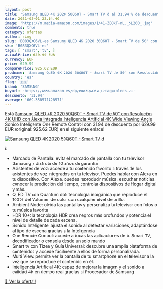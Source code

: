 ```yaml
---
layout: post
title: 'Samsung QLED 4K 2020 50Q60T - Smart TV d al 31.94 % de descuento'
date: 2021-02-01 22:14:46
image: 'https://m.media-amazon.com/images/I/41-ZBJkT-nL._SL200_.jpg'
comments: true
category: ofertas
author: ring
slug: 'B083QXC6VL-es Samsung QLED 4K 2020 50Q60T - Smart TV de 50" con...'
sku: 'B083QXC6VL-es'
tags: [ 'smart','tv', ]
actualPrice: 629.99 EUR
currency: EUR
price: 629.99
comparePrice: 925.62 EUR
prodname: 'Samsung QLED 4K 2020 50Q60T - Smart TV de 50" con Resolución 4K UHD  con Alexa integrada  Inteligencia Artificial 4K Wide Viewing Angle  Sonido Inteligente  One Remote Control'
country: 'es'
flag: '🇪🇸'
brand: 'SAMSUNG'
buyurl: 'https://www.amazon.es/dp/B083QXC6VL/?tag=tolees-21'
descuento: '31.94'
average: '669.358571428571'
---
```


Está [Samsung QLED 4K 2020 50Q60T - Smart TV de 50" con Resolución 4K UHD  con Alexa integrada  Inteligencia Artificial 4K Wide Viewing Angle  Sonido Inteligente  One Remote Control](https://www.amazon.es/dp/B083QXC6VL/?tag=tolees-21) con 31.94 de descuento por 629.99 EUR (original: 925.62 EUR) en el siguiente enlace!

[![Samsung QLED 4K 2020 50Q60T - Smart TV d](https://m.media-amazon.com/images/I/41-ZBJkT-nL._SL200_.jpg)](https://www.amazon.es/dp/B083QXC6VL/?tag=tolees-21)

ℹ️:

- Marcado de Pantalla: evita el marcado de pantalla con tu televisor Samsung y disfruta de 10 años de garantía
- Asistentes de voz: accede a tu contenido favorito a través de los asistentes de voz integrados en tu televisor. Puedes hablar con Alexa en tu dispositivo. Con Alexa, puedes reproducir música, escuchar noticias, conocer la predicción del tiempo, controlar dispositivos de Hogar digital y más.
- QLED TV con Quantum dot: tecnología inorgánica que reproduce el 100% del Volumen de color con cualquier nivel de brillo.
- Ambient Mode: olvida las pantallas y personaliza tu televisor con fotos o tu música favorita
- HDR 10+: la tecnología HDR crea negros más profundos y potencia el nivel de detalle de cada escena.
- Sonido Inteligente: ajusta el sonido al detectar variaciones, adaptándose al tipo de escena gracias a la Inteligencia
- One Remote Control: accede a todas las aplicaciones de tu Smart TV, decodificador o consola desde un solo mando
- Smart tv con Tizen y Guía Universal: descubre una amplia plataforma de contenidos y accede fácilmente a ellos de forma personalizada.
- Multi View: permite ver la pantalla de tu smartphone en el televisor a la vez que se reproduce el contenido en él.
- Inteligencia Artificial 4K: capaz de mejorar la imagen y el sonido a calidad 4K en tiempo real gracias al Procesador de Samsung

[🛒 Ver la oferta!!](https://www.amazon.es/dp/B083QXC6VL/?tag=tolees-21)
